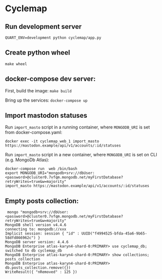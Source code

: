 # Cyclemap
## Run development server
`QUART_ENV=development python cyclemap/app.py`

## Create python wheel
`make wheel`

## docker-compose dev server:
First, build the image:
`make build`

Bring up the services:
`docker-compose up`

## Import mastodon statuses
Run `import_masto` script in a running container, where `MONGODB_URI` is set
from docker-compose.yaml:
```
docker exec -it cyclemap_web_1 import_masto https://mastodon.example/api/v1/accounts/:id/statuses
```

Run `import_masto` script in a new container, where `MONGODB_URI` is set on
CLI (e.g. MongoDb Atlas):
```
docker-compose run  web /bin/bash
export MONGODB_URI="mongodb+srv://dbUser:<password>@cluster0.7vfqm.mongodb.net/myFirstDatabase?retryWrites=true&w=majority"
import_masto https://mastodon.example/api/v1/accounts/:id/statuses
```

## Empty posts collection:
```
 mongo "mongodb+srv://dbUser:<password>@cluster0.7vfqm.mongodb.net/myFirstDatabase?retryWrites=true&w=majority"
MongoDB shell version v4.4.6
connecting to: mongodb://xxx
Implicit session: session { "id" : UUID("f4994525-bfda-45a6-9b65-58dfd866962c") }
MongoDB server version: 4.4.6
MongoDB Enterprise atlas-karyn4-shard-0:PRIMARY> use cyclemap_db;
switched to db cyclemap_db
MongoDB Enterprise atlas-karyn4-shard-0:PRIMARY> show collections;
posts_collection
MongoDB Enterprise atlas-karyn4-shard-0:PRIMARY> db.posts_collection.remove({})
WriteResult({ "nRemoved" : 125 })
```
